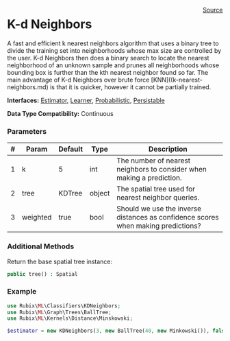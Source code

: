 <span style="float:right;"><a href="https://github.com/RubixML/RubixML/blob/master/src/Classifiers/KDNeighbors.php">Source</a></span>

# K-d Neighbors
A fast and efficient k nearest neighbors algorithm that uses a binary tree to divide the training set into neighborhoods whose max size are controlled by the user. K-d Neighbors then does a binary search to locate the nearest neighborhood of an unknown sample and prunes all neighborhoods whose bounding box is further than the kth nearest neighbor found so far. The main advantage of K-d Neighbors over brute force [KNN]((k-nearest-neighbors.md) is that it is quicker, however it cannot be partially trained.

**Interfaces:** [Estimator](../estimator.md), [Learner](../learner.md), [Probabilistic](../probabilistic.md), [Persistable](../persistable.md)

**Data Type Compatibility:** Continuous

### Parameters
| # | Param | Default | Type | Description |
|---|---|---|---|---|
| 1 | k | 5 | int | The number of nearest neighbors to consider when making a prediction. |
| 2 | tree | KDTree | object | The spatial tree used for nearest neighbor queries. |
| 3 | weighted | true | bool | Should we use the inverse distances as confidence scores when making predictions? |

### Additional Methods
Return the base spatial tree instance:
```php
public tree() : Spatial
```

### Example
```php
use Rubix\ML\Classifiers\KDNeighbors;
use Rubix\ML\Graph\Trees\BallTree;
use Rubix\ML\Kernels\Distance\Minskowski;

$estimator = new KDNeighbors(3, new BallTree(40, new Minkowski()), false);
```